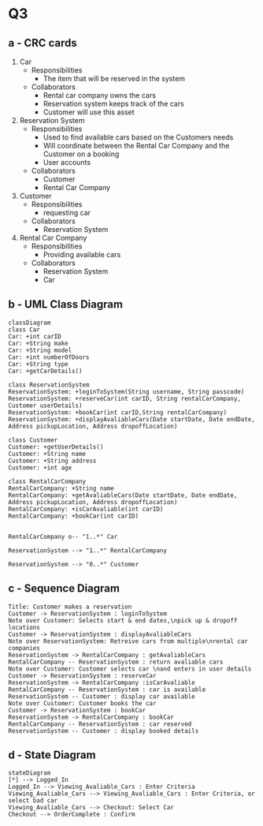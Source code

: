 # Q3
## a - CRC cards
1. Car
    - Responsibilities
        - The item that will be reserved in the system
    - Collaborators
        - Rental car company owns the cars
        - Reservation system keeps track of the cars
        - Customer will use this asset
2. Reservation System
    - Responsibilities
        - Used to find available cars based on the Customers needs
        - Will coordinate between the Rental Car Company and the Customer on a booking
        - User accounts
    - Collaborators
        - Customer
        - Rental Car Company
3. Customer
    - Responsibilities
        - requesting car
    - Collaborators
        - Reservation System
4. Rental Car Company
    - Responsibilities
        - Providing available cars
    - Collaborators
        - Reservation System
        - Car
## b - UML Class Diagram
```mermaid
classDiagram
class Car
Car: +int carID
Car: +String make
Car: +String model
Car: +int numberOfDoors
Car: +String type
Car: +getCarDetails()

class ReservationSystem
ReservationSystem: +loginToSystem(String username, String passcode)
ReservationSystem: +reserveCar(int carID, String rentalCarCompany, Customer userDetails)
ReservationSystem: +bookCar(int carID,String rentalCarCompany)
ReservationSystem: +displayAvaliableCars(Date startDate, Date endDate, Address pickupLocation, Address dropoffLocation)

class Customer
Customer: +getUserDetails()
Customer: +String name
Customer: +String address
Customer: +int age

class RentalCarCompany
RentalCarCompany: +String name
RentalCarCompany: +getAvaliableCars(Date startDate, Date endDate, Address pickupLocation, Address dropoffLocation)
RentalCarCompany: +isCarAvaliable(int carID)
RentalCarCompany: +bookCar(int carID)


RentalCarCompany o-- "1..*" Car

ReservationSystem --> "1..*" RentalCarCompany

ReservationSystem --> "0..*" Customer

```

## c - Sequence Diagram

```sequence
Title: Customer makes a reservation
Customer -> ReservationSystem : loginToSystem
Note over Customer: Selects start & end dates,\npick up & dropoff locations
Customer -> ReservationSystem : displayAvaliableCars
Note over ReservationSystem: Retreive cars from multiple\nrental car companies
ReservationSystem -> RentalCarCompany : getAvaliableCars
RentalCarCompany -- ReservationSystem : return avaliable cars
Note over Customer: Customer selects car \nand enters in user details
Customer -> ReservationSystem : reserveCar
ReservationSystem -> RentalCarCompany :isCarAvaliable
RentalCarCompany -- ReservationSystem : car is available
ReservationSystem -- Customer : display car available 
Note over Customer: Customer books the car
Customer -> ReservationSystem : bookCar
ReservationSystem -> RentalCarCompany : bookCar
RentalCarCompany -- ReservationSystem : car reserved
ReservationSystem -- Customer : display booked details

```
## d - State Diagram
```mermaid
stateDiagram
[*] --> Logged_In
Logged_In --> Viewing_Avaliable_Cars : Enter Criteria
Viewing_Avaliable_Cars --> Viewing_Avaliable_Cars : Enter Criteria, or select bad car
Viewing_Avaliable_Cars --> Checkout: Select Car
Checkout --> OrderComplete : Confirm